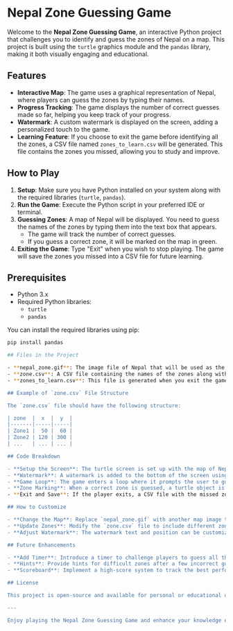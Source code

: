 # Nepal Zone Guessing Game

Welcome to the **Nepal Zone Guessing Game**, an interactive Python project that challenges you to identify and guess the zones of Nepal on a map. This project is built using the `turtle` graphics module and the `pandas` library, making it both visually engaging and educational.

## Features

- **Interactive Map**: The game uses a graphical representation of Nepal, where players can guess the zones by typing their names.
- **Progress Tracking**: The game displays the number of correct guesses made so far, helping you keep track of your progress.
- **Watermark**: A custom watermark is displayed on the screen, adding a personalized touch to the game.
- **Learning Feature**: If you choose to exit the game before identifying all the zones, a CSV file named `zones_to_learn.csv` will be generated. This file contains the zones you missed, allowing you to study and improve.

## How to Play

1. **Setup**: Make sure you have Python installed on your system along with the required libraries (`turtle`, `pandas`).
2. **Run the Game**: Execute the Python script in your preferred IDE or terminal.
3. **Guessing Zones**: A map of Nepal will be displayed. You need to guess the names of the zones by typing them into the text box that appears.
   - The game will track the number of correct guesses.
   - If you guess a correct zone, it will be marked on the map in green.
4. **Exiting the Game**: Type "Exit" when you wish to stop playing. The game will save the zones you missed into a CSV file for future learning.

## Prerequisites

- Python 3.x
- Required Python libraries:
  - `turtle`
  - `pandas`

You can install the required libraries using pip:

```bash
pip install pandas

## Files in the Project

- **nepal_zone.gif**: The image file of Nepal that will be used as the map in the game.
- **zone.csv**: A CSV file containing the names of the zones along with their respective x and y coordinates on the map.
- **zones_to_learn.csv**: This file is generated when you exit the game and contains the names of zones that you didn't guess correctly.

## Example of `zone.csv` File Structure

The `zone.csv` file should have the following structure:

| zone  |  x  |  y  |
|-------|-----|-----|
| Zone1 |  50 |  60 |
| Zone2 | 120 | 300 |
| ...   | ... | ... |

## Code Breakdown

- **Setup the Screen**: The turtle screen is set up with the map of Nepal as the background.
- **Watermark**: A watermark is added to the bottom of the screen using turtle graphics.
- **Game Loop**: The game enters a loop where it prompts the user to guess a zone until all zones are correctly identified or the user chooses to exit.
- **Zone Marking**: When a correct zone is guessed, a turtle object is used to mark the zone's name on the map at its corresponding coordinates.
- **Exit and Save**: If the player exits, a CSV file with the missed zones is created to help them learn the zones they didn't guess.

## How to Customize

- **Change the Map**: Replace `nepal_zone.gif` with another map image to create a similar guessing game for a different region.
- **Update Zones**: Modify the `zone.csv` file to include different zones or regions, along with their respective coordinates.
- **Adjust Watermark**: The watermark text and position can be customized in the code to reflect a different name or location.

## Future Enhancements

- **Add Timer**: Introduce a timer to challenge players to guess all the zones within a limited time.
- **Hints**: Provide hints for difficult zones after a few incorrect guesses.
- **Scoreboard**: Implement a high-score system to track the best performances.

## License

This project is open-source and available for personal or educational use. Feel free to modify and share it as you like.

---

Enjoy playing the Nepal Zone Guessing Game and enhance your knowledge of Nepal's geography!

